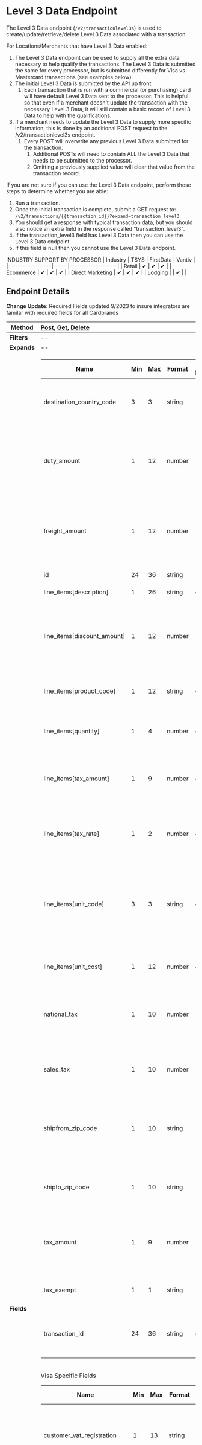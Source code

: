# Level 3 Data Endpoint
The Level 3 Data endpoint (`/v2/transactionlevel3s`) is used to create/update/retrieve/delete Level 3 Data associated with a transaction.

For Locations\Merchants that have Level 3 Data enabled:

1. The Level 3 Data endpoint can be used to supply all the extra data necessary to help qualify the transactions. The Level 3 Data is submitted the same for every processor, but is submitted differently for Visa vs Mastercard transactions (see examples below).
2. The initial Level 3 Data is submitted by the API up front.
	1. Each transaction that is run with a commercial (or purchasing) card will have default Level 3 Data sent to the processor. This is helpful so that even if a merchant doesn't update the transaction with the necessary Level 3 Data, it will still contain a basic record of Level 3 Data to help with the qualifications.
3. If a merchant needs to update the Level 3 Data to supply more specific information, this is done by an additional POST request to the /v2/transactionlevel3s endpoint.
	1. Every POST will overwrite any previous Level 3 Data submitted for the transaction.
		1. Additional POSTs will need to contain ALL the Level 3 Data that needs to be submitted to the processor.
		2. Omitting a previously supplied value will clear that value from the transaction record.

If you are not sure if you can use the Level 3 Data endpoint, perform these steps to determine whether you are able:

1. Run a transaction.
2. Once the initial transaction is complete, submit a GET request to: `/v2/transactions/{{transaction_id}}?expand=transaction_level3`
3. You should get a response with typical transaction data, but you should also notice an extra field in the response called "transaction_level3".
4. If the transaction_level3 field has Level 3 Data then you can use the Level 3 Data endpoint.
5. If this field is null then you cannot use the Level 3 Data endpoint.

INDUSTRY SUPPORT BY PROCESSOR
| Industry         | TSYS | FirstData | Vantiv |
|------------------|------|-----------|--------|
| Retail           | ✔    | ✔         | ✔      |
| Ecommerce        | ✔    | ✔         | ✔      |
| Direct Marketing | ✔    | ✔         | ✔      |
| Lodging          |      | ✔         |        |

 

## Endpoint Details

**Change Update**: Required Fields updated 9/2023 to insure integrators are familar with required fields for all Cardbrands

| Method  | [Post](), [Get](), [Delete]()                                                                                                                                                                                                                                                                                                                                                                                                                                                                                                                                                                                                                                                                                                                                                                                                                                                                                                                                                                                                                                                                                                                                                                                                                                                                                                                                                                                                                                                                                                                                                                                                                                                                                                                                                                                                                                                                                                                                                                                                                                                                                                                                                                                                                                                                                                                                                                                                                                                                                                                                                                                                                                                                                                                                                                                                                                                                                                                                                                                                                                                                                                                                                                                                                                                                                                                                                                                                                                                                                                                                                                                                                                                                                                                                                                                                                                                                                                                                                                                                                                                                                                                                                                                                                                                                                                                                                                                                                                                                                                                                                                                                                                                                                                                                                                                                                                                                                                                                                                                                                                                                                                                                                                                                                                                                                                                                                                                                                                                                                                                                                                                                                                                                                                                                                                                                                                                                                                                                                                                                                                                                                                                                                                                                                                                               |
|---------|:------------------------------------------------------------------------------------------------------------------------------------------------------------------------------------------------------------------------------------------------------------------------------------------------------------------------------------------------------------------------------------------------------------------------------------------------------------------------------------------------------------------------------------------------------------------------------------------------------------------------------------------------------------------------------------------------------------------------------------------------------------------------------------------------------------------------------------------------------------------------------------------------------------------------------------------------------------------------------------------------------------------------------------------------------------------------------------------------------------------------------------------------------------------------------------------------------------------------------------------------------------------------------------------------------------------------------------------------------------------------------------------------------------------------------------------------------------------------------------------------------------------------------------------------------------------------------------------------------------------------------------------------------------------------------------------------------------------------------------------------------------------------------------------------------------------------------------------------------------------------------------------------------------------------------------------------------------------------------------------------------------------------------------------------------------------------------------------------------------------------------------------------------------------------------------------------------------------------------------------------------------------------------------------------------------------------------------------------------------------------------------------------------------------------------------------------------------------------------------------------------------------------------------------------------------------------------------------------------------------------------------------------------------------------------------------------------------------------------------------------------------------------------------------------------------------------------------------------------------------------------------------------------------------------------------------------------------------------------------------------------------------------------------------------------------------------------------------------------------------------------------------------------------------------------------------------------------------------------------------------------------------------------------------------------------------------------------------------------------------------------------------------------------------------------------------------------------------------------------------------------------------------------------------------------------------------------------------------------------------------------------------------------------------------------------------------------------------------------------------------------------------------------------------------------------------------------------------------------------------------------------------------------------------------------------------------------------------------------------------------------------------------------------------------------------------------------------------------------------------------------------------------------------------------------------------------------------------------------------------------------------------------------------------------------------------------------------------------------------------------------------------------------------------------------------------------------------------------------------------------------------------------------------------------------------------------------------------------------------------------------------------------------------------------------------------------------------------------------------------------------------------------------------------------------------------------------------------------------------------------------------------------------------------------------------------------------------------------------------------------------------------------------------------------------------------------------------------------------------------------------------------------------------------------------------------------------------------------------------------------------------------------------------------------------------------------------------------------------------------------------------------------------------------------------------------------------------------------------------------------------------------------------------------------------------------------------------------------------------------------------------------------------------------------------------------------------------------------------------------------------------------------------------------------------------------------------------------------------------------------------------------------------------------------------------------------------------------------------------------------------------------------------------------------------------------------------------------------------------------------------------------------------------------------------------------------------------------------------------------------------------------------------------------------|
| **Filters** | --                                                                                                                                                                                                                                                                                                                                                                                                                                                                                                                                                                                                                                                                                                                                                                                                                                                                                                                                                                                                                                                                                                                                                                                                                                                                                                                                                                                                                                                                                                                                                                                                                                                                                                                                                                                                                                                                                                                                                                                                                                                                                                                                                                                                                                                                                                                                                                                                                                                                                                                                                                                                                                                                                                                                                                                                                                                                                                                                                                                                                                                                                                                                                                                                                                                                                                                                                                                                                                                                                                                                                                                                                                                                                                                                                                                                                                                                                                                                                                                                                                                                                                                                                                                                                                                                                                                                                                                                                                                                                                                                                                                                                                                                                                                                                                                                                                                                                                                                                                                                                                                                                                                                                                                                                                                                                                                                                                                                                                                                                                                                                                                                                                                                                                                                                                                                                                                                                                                                                                                                                                                                                                                                                                                                                                                                                             |
| **Expands** | --                                                                                                                                                                                                                                                                                                                                                                                                                                                                                                                                                                                                                                                                                                                                                                                                                                                                                                                                                                                                                                                                                                                                                                                                                                                                                                                                                                                                                                                                                                                                                                                                                                                                                                                                                                                                                                                                                                                                                                                                                                                                                                                                                                                                                                                                                                                                                                                                                                                                                                                                                                                                                                                                                                                                                                                                                                                                                                                                                                                                                                                                                                                                                                                                                                                                                                                                                                                                                                                                                                                                                                                                                                                                                                                                                                                                                                                                                                                                                                                                                                                                                                                                                                                                                                                                                                                                                                                                                                                                                                                                                                                                                                                                                                                                                                                                                                                                                                                                                                                                                                                                                                                                                                                                                                                                                                                                                                                                                                                                                                                                                                                                                                                                                                                                                                                                                                                                                                                                                                                                                                                                                                                                                                                                                                                                                             |
| **Fields**  | <table><thead><tr><th>Name</th><th>Min</th><th>Max</th><th>Format</th><th>POST Required</th><th>Description</th></tr></thead><tbody><tr><td>destination_country_code</td><td>3</td><td>3</td><td>string</td><td> </td><td>Code of the country where the goods are being shipped.</td></tr><tr><td>duty_amount</td><td>1</td><td>12</td><td>number</td><td> </td><td>Fee amount associated with the import of the purchased goods ,Can accept Two (2) decimal places</td></tr><tr><td>freight_amount</td><td>1</td><td>12</td><td>number</td><td> </td><td>Freight or shipping portion of the total transaction amount ,Can accept Two (2) decimal places.</td></tr><tr><td>id</td><td>24</td><td>36</td><td>string</td><td> </td><td>System generated Id</td></tr><tr><td>line_items[description]</td><td>1</td><td>26</td><td>string</td><td>✔</td><td>Description of the item.</td></tr><tr><td>line_items[discount_amount]</td><td>1</td><td>12</td><td>number</td><td> </td><td>Total discount amount applied against the line item total ,Can accept Two (2) decimal places.</td></tr><tr><td>line_items[product_code]</td><td>1</td><td>12</td><td>string</td><td>✔</td><td>Merchant-defined description code of the item.</td></tr><tr><td>line_items[quantity]</td><td>1</td><td>4</td><td>number</td><td>✔</td><td>Quantity of the item, can accept Four (4) decimal places.</td></tr><tr><td>line_items[tax_amount]</td><td>1</td><td>9</td><td>number</td><td>✔</td><td>Amount of any value added taxes, can accept Two (2) decimal places.</td></tr><tr><td>line_items[tax_rate]</td><td>1</td><td>2</td><td>number</td><td>✔</td><td>Tax rate used to calculate the sales tax amount, can accept 2 decimal places.</td></tr><tr><td>line_items[unit_code]</td><td>3</td><td>3</td><td>string</td><td>✔</td><td>Units of measurement as used in international trade. (See <a href="https://docs.payaconnect.com/developers/api/endpoints/level3data#codesforunitsofmeasurement">Codes for Units of Measurement</a> below for unit code abbreviations)</td></tr><tr><td>line_items[unit_cost]</td><td>1</td><td>12</td><td>number</td><td>✔</td><td>Unit cost of the item ,Can accept Four (4) decimal places.</td></tr><tr><td>national_tax</td><td>1</td><td>10</td><td>number</td><td> </td><td>National tax for the transaction ,Can accept Two (2) decimal places.</td></tr><tr><td>sales_tax</td><td>1</td><td>10</td><td>number</td><td> </td><td>Sales tax for the transaction ,Can accept Two (2) decimal places.</td></tr><tr><td>shipfrom_zip_code</td><td>1</td><td>10</td><td>string</td><td> </td><td>Postal/ZIP code of the address from where the purchased goods are being shipped.</td></tr><tr><td>shipto_zip_code</td><td>1</td><td>10</td><td>string</td><td> </td><td>Postal/ZIP code of the address where purchased goods will be delivered.</td></tr><tr><td>tax_amount</td><td>1</td><td>9</td><td>number</td><td> </td><td>Amount of any value added taxes ,Can accept Two (2) decimal places.</td></tr><tr><td>tax_exempt</td><td>1</td><td>1</td><td>string</td><td> </td><td>Sales Tax Exempt. Allowed values: “1”, “0”.</td></tr><tr><td>transaction_id</td><td>24</td><td>36</td><td>string</td><td>✔</td><td>A previously returned transaction_id that is used for Level 3 transactions.</td></tr></tbody></table><br>Visa Specific Fields<br><table><thead><tr><th>Name</th><th>Min</th><th>Max</th><th>Format</th><th>POST<br>Required</th><th>Comments</th></tr></thead><tbody><tr><td>customer_vat_registration</td><td>1</td><td>13</td><td>string</td><td> </td><td>Tax registration number supplied by the Commercial Card cardholder.</td></tr><tr><td>merchant_vat_registration</td><td>1</td><td>20</td><td>string</td><td> </td><td>Government assigned tax identification number of the Merchant.</td></tr><tr><td>order_date</td><td>6</td><td>6</td><td>string</td><td> </td><td>The purchase order date. Format: “YYMMDD”</td></tr><tr><td>summary_commodity_code</td><td>1</td><td>4</td><td>string</td><td> </td><td>International description code of the overall goods or services being supplied.</td></tr><tr><td>tax_rate</td><td>1</td><td>4</td><td>number</td><td>✔</td><td>Tax rate used to calculate the sales tax amount ,Can accept Two (2) decimal places.</td></tr><tr><td>unique_vat_ref_number</td><td>1</td><td>15</td><td>string</td><td> </td><td>Invoice number that is associated with the VAT invoice.</td></tr><tr><td>line_items[commodity_code]</td><td>1</td><td>12</td><td>string</td><td>✔</td><td>An international description code of the individual good or service being supplied.</td></tr><tr><td>line_items[other_tax_amount]</td><td>1</td><td>12</td><td>number</td><td> </td><td>Used if city or multiple county taxes need to be broken out separately ,Can accept Two (2) decimal places.</td></tr></tbody></table><br>Mastercard Specific Fields<br><table><thead><tr><th>Name</th><th>Min</th><th>Max</th><th>Format</th><th>POST<br>Required</th><th>Comments</th></tr></thead><tbody><tr><td>line_items[alternate_tax_id]</td><td>1</td><td>15</td><td>string</td><td> </td><td>Tax identification number of the merchant that reported the alternate tax amount.</td></tr><tr><td>line_items[debit_credit]</td><td>1</td><td>1</td><td>string</td><td> </td><td>Indicator used to reflect debit (D) or credit (C) transaction. Allowed values: “D”, “C”.</td></tr><tr><td>line_items[discount_rate]</td><td>1</td><td>5</td><td>number</td><td> </td><td>Discount rate for the line item ,Can accept Two (2) decimal places.</td></tr><tr><td>line_items[tax_type_applied]</td><td>1</td><td>4</td><td>string</td><td> </td><td>Type of value-added taxes that are being used (Conditional If tax amount is supplied)<br>This field is only required when Merchant is directed to include by Mastercard.</td></tr><tr><td>line_items[tax_type_id]</td><td>2</td><td>2</td><td>string</td><td> </td><td>Indicates the type of tax collected in relationship to a specific tax amount (Conditional If tax amount is supplied) See <a href="https://docs.payaconnect.com/developers/api/endpoints/level3data#taxtypeidentifier">Tax Type Identifier</a> below.</td></tr></tbody></table> |


## Endpoint Actions
_Note_: **Fields marked required must be present. If these filed are not correct you will receive a 422 error of "[field name] cannot be blank".**
### Create Record

`POST /v2/transactionlevel3s`

This method is used whenever there is the need to **create or update** Level 3 Data for a transaction.

- If there is a need to update the Level 3 Data for a transaction, this is done through an additional POST request to the endpoint.
- Every POST will overwrite any previous Level 3 Data submitted for the transaction.
	1. Additional POSTs will need to contain ALL the Level 3 Data that needs to be submitted to the processor.
	2. Omitting a previously supplied field will clear the value for that field from the transaction record.

Sample Request (Visa)
```json
{
    "transactionlevel3": {
        "transaction_id": "111111111111111111111111",
        "level3_data":{
            "tax_exempt": "0",
            "sales_tax":"200",
            "national_tax":"2",
            "merchant_vat_registration": "123456",
            "customer_vat_registration": "12345678",
            "summary_commodity_code": "C1K2",
            "freight_amount": "0.1",
            "duty_amount": "0",
            "shipto_zip_code": "FL1234",
            "shipfrom_zip_code": "AZ1234",
            "destination_country_code": "840",
            "unique_vat_ref_number": "vat1234",
            "order_date": "171006",
            "tax_amount": "0",
            "tax_rate": "0",
            "line_items": [
                {
                    "commodity_code": "cc123456",
                    "description": "cool drink",
                    "product_code": "coke12678",
                    "quantity": "5",
                    "unit_code": "gll",
                    "unit_cost": "4",
                    "tax_amount": "10",
                    "tax_rate": "0",
                    "discount_amount": "0",
                    "other_tax_amount": "0"
                },
                {
                    "commodity_code": "cc1234",
                    "description": "cool drink",
                    "product_code": "fanta123678",
                    "quantity": "12",
                    "unit_code": "gll",
                    "unit_cost": "3",
                    "tax_amount": "4",
                    "tax_rate": "0",
                    "discount_amount": "7",
                    "other_tax_amount": "0"
                }
            ]
        }
    }
}
```

Sample Request (Mastercard)
```json
{
    "transactionlevel3": {
        "transaction_id": "111111111111111111111111",
        "level3_data":{
            "national_tax":"2",
            "tax_exempt": "0",
            "sales_tax":"200",
            "freight_amount": "0",
            "duty_amount": "0",
            "shipto_zip_code": "MI48335",
            "shipfrom_zip_code": "AZ12345",
            "destination_country_code": "840",
            "tax_amount": "0",
            "line_items": [
                {
                    "description": "cool drink",
                    "product_code": "coke12345678",
                    "quantity": "5",
                    "unit_code": "gll",
                    "unit_cost": "10",
                    "alternate_tax_id": "1234",
                    "tax_rate": "0",
                    "tax_type_applied": "22",
                    "tax_amount": "3",
                    "debit_credit": "C",
                    "discount_amount": "0.11",
                    "discount_rate": "1",
                    "tax_type_id": "11"
                },
                {
                    "description": "water",
                    "product_code": "water123",
                    "quantity": "5",
                    "unit_code": "gll",
                    "unit_cost": "10",
                    "alternate_tax_id": "123456",
                    "tax_rate": "0",
                    "tax_type_applied": "22",
                    "tax_amount": "3",
                    "debit_credit": "C",
                    "discount_amount": "11",
                    "discount_rate": "1",
                    "tax_type_id": "11"
                }
            ]
        }
    }
}
```

### Update Record
Updates to Level 3 Data require a new POST to the endpoint with ALL of the data necessary (original data and any new data).  All fields will be overwritten on subsequent POSTs with a matching transaction_id.  Omitting a previously supplied value will clear that value from the transaction record.

For JSON Request body examples, see [Create Record]() above.

### View Single Record
`GET /v2/transactionlevel3s/{id}`

***Note:** id is required in the URL.*

Request
```json
{
    // Empty Payload - Nothing Needed Here
}
```

Sample Response (Visa)
```json
{
    "transactionlevel3": {
        "id": "222222222222222222222222",
        "transaction_id": "111111111111111111111111",
        "level3_data":{
            "tax_exempt": "0",
            "sales_tax":"200",
            "national_tax":"2",
            "merchant_vat_registration": "123456",
            "customer_vat_registration": "12345678",
            "summary_commodity_code": "C1K2",
            "freight_amount": "0.1",
            "duty_amount": "0",
            "shipto_zip_code": "FL1234",
            "shipfrom_zip_code": "AZ1234",
            "destination_country_code": "840",
            "unique_vat_ref_number": "vat1234",
            "order_date": "171006",
            "tax_amount": "0",
            "tax_rate": "0",
            "line_items": [
                {
                    "commodity_code": "cc123456",
                    "description": "cool drink",
                    "product_code": "coke12678",
                    "quantity": "5",
                    "unit_code": "gll",
                    "unit_cost": "4",
                    "tax_amount": "10",
                    "tax_rate": "0",
                    "discount_amount": "0",
                    "other_tax_amount": "0"
                },
                {
                    "commodity_code": "cc1234",
                    "description": "cool drink",
                    "product_code": "fanta123678",
                    "quantity": "12",
                    "unit_code": "gll",
                    "unit_cost": "3",
                    "tax_amount": "4",
                    "tax_rate": "0",
                    "discount_amount": "7",
                    "other_tax_amount": "0"
                }
            ]
        }
    }
}
```

Sample Response (Mastercard)
```json
{
    "transactionlevel3": {
        "id": "222222222222222222222222",
        "transaction_id": "111111111111111111111111",
        "level3_data":{
            "national_tax":"2",
            "tax_exempt": "0",
            "sales_tax":"200",
            "freight_amount": "0",
            "duty_amount": "0",
            "shipto_zip_code": "MI48335",
            "shipfrom_zip_code": "AZ12345",
            "destination_country_code": "840",
            "tax_amount": "0",
            "line_items": [
                {
                    "description": "cool drink",
                    "product_code": "coke12345678",
                    "quantity": "5",
                    "unit_code": "gll",
                    "unit_cost": "10",
                    "alternate_tax_id": "1234",
                    "tax_rate": "0",
                    "tax_type_applied": "22",
                    "tax_amount": "3",
                    "debit_credit": "C",
                    "discount_amount": "0.11",
                    "discount_rate": "1",
                    "tax_type_id": "11"
                },
                {
                    "description": "water",
                    "product_code": "water123",
                    "quantity": "5",
                    "unit_code": "gll",
                    "unit_cost": "10",
                    "alternate_tax_id": "123456",
                    "tax_rate": "0",
                    "tax_type_applied": "22",
                    "tax_amount": "3",
                    "debit_credit": "C",
                    "discount_amount": "11",
                    "discount_rate": "1",
                    "tax_type_id": "11"
                }
            ]
        }
    }
}
```

### Delete Record
`DELETE /v2/transactionlevel3s/{id}`

***Note:** id is required in the URL.*

Request
```json
{
    // Empty Payload - Nothing Needed Here
}
```

Response
```json
Conditional JSON response based on HTTP Response Code:

204 - Success, the Level3 Data was deleted.
422 - Fail, validation error in JSON response.
```

 

## Additional Information
### Tax Type Identifier
| Value | Description                  |
|-------|------------------------------|
| 00    | Unknown                      |
| 01    | Federal/National Sales Tax   |
| 02    | State Sales Tax              |
| 03    | City Sales Tax               |
| 04    | Local Sales Tax              |
| 05    | Municipal Sales Tax          |
| 06    | Other Tax                    |
| 10    | Value Added Tax (VAT)        |
| 11    | Goods and Services Tax (GST) |
| 12    | Provincial Sales Tax         |
| 13    | Harmonized Sales Tax (HST) * |
| 14    | Quebec Sales Tax (QST) *     |
| 20    | Room Tax                     |
| 21    | Occupancy Tax                |
| 22    | Energy Tax                   |
| Space | Not Supported                |
*Not supported by all processors.*

### Codes for Units of Measurement
| Field | Type   | Description                                                         |
|-------|--------|---------------------------------------------------------------------|
| EA    | String | Unknown unit of measure                                             |
| ACR   | String | Acre (4840 yd2)                                                     |
| AMH   | String | Ampere-hour (3.6 kC)                                                |
| AMP   | String | Ampere                                                              |
| ANN   | String | Year                                                                |
| APZ   | String | Ounce GB, US (31.10348 g) (tr oz.)                                  |
| ARE   | String | Are (100 m2)                                                        |
| ASM   | String | Alcoholic strength mass                                             |
| ASV   | String | Alcoholic strength by volume                                        |
| ATM   | String | Standard atmosphere (101325 Pa)                                     |
| ATT   | String | Technical atmosphere (98066.5 Pa)                                   |
| BAR   | String | Bar                                                                 |
| BFT   | String | Board foot                                                          |
| BG    | String | Unknown unit of measure                                             |
| BHP   | String | Brake horsepower (745.7 W)                                          |
| BHX   | String | Hundred boxes                                                       |
| BIL   | String | Billion Eur (trillion US)                                           |
| BLD   | String | Dry barrel (115.627 dm3)                                            |
| BLL   | String | Barrel                                                              |
| BQL   | String | Becquerel                                                           |
| BTU   | String | British thermal unit (1.055 Kilojoules)                             |
| BUA   | String | Bushel (35.2391 dm3)                                                |
| BUI   | String | Bushel (36.36874 dm3)                                               |
| BX    | String | Unknown unit of measure                                             |
| C     | String | Unknown unit of measure                                             |
| CA    | String | Unknown unit of measure                                             |
| CCT   | String | Carrying capacity in metric tons                                    |
| CD    | String | Unknown unit of measure                                             |
| CDL   | String | Candela                                                             |
| CEL   | String | Celsius degrees                                                     |
| CEN   | String | Hundred                                                             |
| CGM   | String | Centigram                                                           |
| CKG   | String | Coulomb per kg                                                      |
| CLF   | String | Hundred leaves                                                      |
| CLT   | String | Centiliter                                                          |
| CMK   | String | Square centimeter                                                   |
| CMT   | String | Centimeter                                                          |
| CNP   | String | Hundred packs                                                       |
| CNT   | String | Cental GB (45.359237 kg)                                            |
| COU   | String | Coulomb                                                             |
| CS    | String | Unknown unit of measure                                             |
| CTM   | String | Metric carat (200 Mg = 2.10-4 kg)                                   |
| CUR   | String | Curie                                                               |
| CWA   | String | Hundredweight US (45.3592 kg)                                       |
| D     | String | Unknown unit of measure                                             |
| DAA   | String | Decare                                                              |
| DAD   | String | Ten days                                                            |
| DAY   | String | Day                                                                 |
| DEC   | String | Decade (10 years)                                                   |
| DLT   | String | Deciliter                                                           |
| DMK   | String | Square decimeter                                                    |
| DMQ   | String | Cubic decimeter                                                     |
| DMT   | String | Decimeter                                                           |
| DPC   | String | Dozen pieces                                                        |
| DPT   | String | Displacement tonnage                                                |
| DRA   | String | Dram US (3.887935 g)                                                |
| DRI   | String | Dram GB (1.771745 g)                                                |
| DRL   | String | Dozen rolls                                                         |
| DRM   | String | Drachm gm (3.887935 g)                                              |
| DTH   | String | Hectokilogram                                                       |
| DTN   | String | Centner / Quintal, metric (100 kg) (decitonne)                      |
| DWT   | String | Pennyweight GB, US (1.555174 g)                                     |
| DZ    | String | Unknown unit of measure                                             |
| DZN   | String | Dozen                                                               |
| DZP   | String | Dozen packs                                                         |
| DZR   | String | Dozen pairs                                                         |
| EAC   | String | Each                                                                |
| FAH   | String | Fahrenheit degrees                                                  |
| FAR   | String | Farad                                                               |
| FOT   | String | Foot (.3048 m)                                                      |
| FT    | String | Unknown unit of measure                                             |
| FTK   | String | Square foot                                                         |
| FTQ   | String | Cubic foot                                                          |
| G     | String | Unknown unit of measure                                             |
| GAL   | String | Unknown unit of measure                                             |
| GBQ   | String | Gigabequerel                                                        |
| GFI   | String | Gram of fissile isotopes                                            |
| GGR   | String | Great gross (12 gross)                                              |
| GIA   | String | Gill (11.8294 cm3)                                                  |
| GII   | String | Gill (0.142065 dm3)                                                 |
| GLD   | String | Dry gallon (4.404884 dm3)                                           |
| GLI   | String | Gallon (4.546092 dm3)                                               |
| GLL   | String | Liquid gallon (3.78541 dm3)                                         |
| GRM   | String | Gram                                                                |
| GRN   | String | Grain GB, US (64.798910 mg)                                         |
| GRO   | String | Gross                                                               |
| GRT   | String | Gross (Register) ton                                                |
| GWH   | String | Gigawatt-hour (1 Million kWh                                        |
| HAR   | String | Hectare                                                             |
| HBA   | String | Hectobar                                                            |
| HGM   | String | Hectogram                                                           |
| HIU   | String | Hundred international units                                         |
| HLT   | String | Hectoliter                                                          |
| HMQ   | String | Million cubic meters                                                |
| HMT   | String | Hectometer                                                          |
| HPA   | String | Hectoliter of pure alcohol                                          |
| HTZ   | String | Hertz                                                               |
| HUR   | String | Hour                                                                |
| INH   | String | Inch (25.4 mm)                                                      |
| INK   | String | Square inch                                                         |
| INQ   | String | Cubic inch                                                          |
| ITM   | String | Item                                                                |
| JOU   | String | Joule                                                               |
| KBA   | String | Kilobar                                                             |
| KEL   | String | Kelvin                                                              |
| KGM   | String | Kilogram                                                            |
| KGS   | String | Kilogram per second                                                 |
| KHZ   | String | Kilohertz                                                           |
| KJO   | String | Kilojoule                                                           |
| KMH   | String | Kilometer per hour                                                  |
| KMK   | String | Square kilometer                                                    |
| KMQ   | String | Kilogram per cubic meter                                            |
| KMT   | String | Kilometer                                                           |
| KNI   | String | Kilogram of nitrogen                                                |
| KNS   | String | Kilogram of named substance                                         |
| KNT   | String | Knot (1 nautical mile per hour)                                     |
| KPA   | String | Kilopascal                                                          |
| KPH   | String | Kilogram of caustic potash (kilogram of potassium hydroxide)        |
| KPO   | String | Kilogram of potassium oxide                                         |
| KPP   | String | Kilogram of phosphoric anhydride (kilogram of phosphoric pentoxide) |
| KSD   | String | Kilogram of substance 90% dry                                       |
| KSH   | String | Kilogram of caustic soda                                            |
| KTN   | String | Kilotonne                                                           |
| KUR   | String | Kilogram of uranium                                                 |
| KVA   | String | Kilovolt-ampere                                                     |
| KVR   | String | Kilovar                                                             |
| KVT   | String | Kilovolt                                                            |
| KWH   | String | Kilowatt-hour                                                       |
| KWT   | String | Kilowatt                                                            |
| LBR   | String | Pound GB, US (0.45359237 kg)                                        |
| LBS   | String | Unknown unit of measure                                             |
| LBT   | String | Troy pound, US (373.242 g)                                          |
| LEF   | String | Leaf                                                                |
| LPA   | String | Liter of pure alcohol                                               |
| LTN   | String | Long ton GB, US (1.0160469 T)                                       |
| LTR   | String | Liter (1 dm3)                                                       |
| LUM   | String | Lumen                                                               |
| LUX   | String | Lux                                                                 |
| MAL   | String | Megaliter                                                           |
| MAM   | String | Megameter                                                           |
| MAW   | String | Megawatt                                                            |
| MBE   | String | Thousand standard brick equivalent                                  |
| MBF   | String | Thousand board-feet (2.36 m3)                                       |
| MBR   | String | Millibar                                                            |
| MCU   | String | Millicurie                                                          |
| MGM   | String | Milligram                                                           |
| MHZ   | String | Megahertz                                                           |
| MIK   | String | Square mile                                                         |
| MIL   | String | Thousand                                                            |
| MIN   | String | Minute                                                              |
| MIO   | String | Million                                                             |
| MIU   | String | Million international units                                         |
| MLD   | String | Billion US (milliard)                                               |
| MLT   | String | Milliliter                                                          |
| MMK   | String | Square millimeter                                                   |
| MMQ   | String | Cubic millimeter                                                    |
| MMT   | String | Millimeter                                                          |
| MON   | String | Month                                                               |
| MPA   | String | Megapascal                                                          |
| MQH   | String | Cubic meter per hour                                                |
| MQS   | String | Cubic meter per second                                              |
| MSK   | String | Meter per second squared                                            |
| MTK   | String | Square meter                                                        |
| MTQ   | String | Cubic meter                                                         |
| MTR   | String | Meter                                                               |
| MTS   | String | Meter per second                                                    |
| MVA   | String | Megavolt-ampere (1000 kva)                                          |
| MWH   | String | Megawatt-hour (1000 kWh)                                            |
| NAR   | String | Number of articles                                                  |
| NBB   | String | Number of bobbins                                                   |
| NCL   | String | Number of cells                                                     |
| NEW   | String | Newton                                                              |
| NIU   | String | Number of international units                                       |
| NMB   | String | Number                                                              |
| NMI   | String | Nautical mile (1852 m)                                              |
| NMP   | String | Number of packs                                                     |
| NMR   | String | Number of pairs                                                     |
| NPL   | String | Number of parcels                                                   |
| NPT   | String | Number of parts                                                     |
| NRL   | String | Number of rolls                                                     |
| NTT   | String | Net (register) ton                                                  |
| OHM   | String | Ohm                                                                 |
| ONZ   | String | Ounce GB, US (28.349523 g)                                          |
| OZA   | String | Fluid ounce (29.5735 cm3)                                           |
| OZI   | String | Fluid ounce (28.413 cm3)                                            |
| PAL   | String | Pascal                                                              |
| PCB   | String | Piece                                                               |
| PCE   | String | Unknown unit of measure                                             |
| PER   | String | Unknown unit of measure                                             |
| PGL   | String | Proof gallon                                                        |
| PK    | String | Unknown unit of measure                                             |
| PTD   | String | Dry pint (0.55061 dm3)                                              |
| PTI   | String | Pint (0.568262 dm3)                                                 |
| PTL   | String | Liquid pint (0.473176 dm3)                                          |
| QAN   | String | Quarter (of a year)                                                 |
| QTD   | String | Dry quart (1.101221 dm3)                                            |
| QTI   | String | Quart (1.136523 dm3)                                                |
| QTL   | String | Liquid quart (0.946353 dm3)                                         |
| QTR   | String | Quarter, GB (12.700586 kg)                                          |
| RL    | String | Unknown unit of measure                                             |
| RM    | String | Unknown unit of measure                                             |
| RPM   | String | Revolution per minute                                               |
| RPS   | String | Revolution per second                                               |
| SAN   | String | Half year (6 months)                                                |
| SCO   | String | Score                                                               |
| SCR   | String | Scruple GB, US (1.295982 g)                                         |
| SEC   | String | Second                                                              |
| SET   | String | Set                                                                 |
| SHT   | String | Shipping ton                                                        |
| SIE   | String | Siemens                                                             |
| SMI   | String | (Statute) mile (1609.344 m)                                         |
| SST   | String | Short Standard (7200 matches)                                       |
| ST    | String | Unknown unit of measure                                             |
| STI   | String | Stone GB (6.350293 kg)                                              |
| STN   | String | Short ton GB, US (0.90718474 T)                                     |
| TAH   | String | Thousand ampere-hour                                                |
| TNE   | String | Metric ton (1000 kg) (tonne (1000 kg))                              |
| TQD   | String | Thousand cubic meters per day                                       |
| TPR   | String | Ten pairs                                                           |
| TRL   | String | Trillion EUR                                                        |
| TSD   | String | Tonne of substance 90% dry                                          |
| TSH   | String | Ton of steam per hour                                               |
| VLT   | String | Volt                                                                |
| WCD   | String | Cord (3.63 m3)                                                      |
| WEB   | String | Weber                                                               |
| WEE   | String | Week                                                                |
| WHR   | String | Watt-hour                                                           |
| WSD   | String | Standard                                                            |
| WTT   | String | Watt                                                                |
| YDK   | String | Square yard                                                         |
| YDQ   | String | Cubic yard                                                          |
| YRD   | String | Yard (0.9144 m)                                                     |
